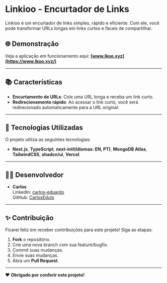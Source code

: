 # Linkioo - Encurtador de Links

Linkioo é um encurtador de links simples, rápido e eficiente. Com ele, você pode transformar URLs longas em links curtos e fáceis de compartilhar.

## 🌐 Demonstração

Veja a aplicação em funcionamento aqui: **[www.lkoo.xyz](https://www.lkoo.xyz/)**

---

## 📚 Características

- **Encurtamento de URLs**: Cole uma URL longa e receba um link curto.
- **Redirecionamento rápido**: Ao acessar o link curto, você será redirecionado automaticamente para a URL original.

---

## 🚀 Tecnologias Utilizadas

O projeto utiliza as seguintes tecnologias:

- **Next.js**, **TypeScript**, **next-intl(Idiomas: EN, PT)**, **MongoDB Atlas**, **TailwindCSS**, **shadcn/ui**, **Vercel**.

---

## 👨‍💻 Desenvolvedor

- **Carlos**  
  LinkedIn: [carlos-eduardo](https://www.linkedin.com/in/carlos-eduardo-464206336/)  
  GitHub: [CarlosEduts](https://github.com/CarlosEduts)

---

## ✨ Contribuição

Ficarei feliz em receber contribuições para este projeto! Siga as etapas:

1. **Fork** o repositório.
2. Crie uma nova branch com sua feature/bugfix.
3. Commit suas mudanças.
4. Envie suas mudanças.
5. Abra um **Pull Request**.

---

❤️ **Obrigado por conferir este projeto!**
